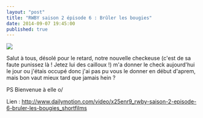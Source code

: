 ```yaml
---
layout: "post"
title: "RWBY saison 2 épisode 6 : Brûler les bougies"
date: 2014-09-07 19:45:00
published: true
---
```

![](https://img3.wikia.nocookie.net/__cb20140904200709/rwby/images/thumb/3/31/Burning_the_candle_thumb.jpg/250px-Burning_the_candle_thumb.jpg)

Salut à tous, désolé pour le retard, notre nouvelle checkeuse (c'est de sa faute punissez là ! Jetez lui des cailloux !) m'a donner le check aujourd'hui le jour ou j'étais occupé donc j'ai pas pu vous le donner en début d'aprem, mais bon vaut mieux tard que jamais hein ?

PS Bienvenue à elle o/

Lien : <http://www.dailymotion.com/video/x25enr9_rwby-saison-2-episode-6-bruler-les-bougies_shortfilms>

